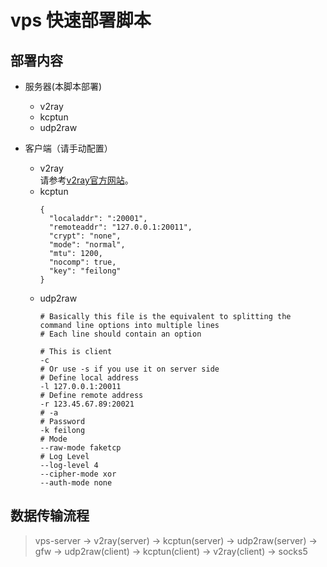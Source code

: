 # vps 快速部署脚本

## 部署内容
* 服务器(本脚本部署)  
  * v2ray  
  * kcptun  
  * udp2raw  

* 客户端（请手动配置）  
  * v2ray  
    请参考[v2ray官方网站](www.v2ray.com)。
  * kcptun  
    ```
    {
      "localaddr": ":20001",
      "remoteaddr": "127.0.0.1:20011",
      "crypt": "none",
      "mode": "normal",
      "mtu": 1200,
      "nocomp": true,
      "key": "feilong"
    }
    ```
  * udp2raw  
    ```
    # Basically this file is the equivalent to splitting the command line options into multiple lines
    # Each line should contain an option

    # This is client
    -c
    # Or use -s if you use it on server side
    # Define local address
    -l 127.0.0.1:20011
    # Define remote address
    -r 123.45.67.89:20021
    # -a
    # Password
    -k feilong
    # Mode
    --raw-mode faketcp
    # Log Level
    --log-level 4
    --cipher-mode xor
    --auth-mode none
    ```

## 数据传输流程

> vps-server -> v2ray(server) -> kcptun(server) -> udp2raw(server) -> gfw -> udp2raw(client) -> kcptun(client) -> v2ray(client) -> socks5
